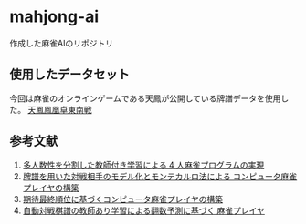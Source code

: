 # mahjong-ai
作成した麻雀AIのリポジトリ
## 使用したデータセット
今回は麻雀のオンラインゲームである天鳳が公開している牌譜データを使用した。
[天鳳鳳凰卓東南戦](https://drive.google.com/drive/folders/19lXnBEPuaro3gyBvqWWz2ZGg8h0USHjJ)


## 参考文献
1. [多人数性を分割した教師付き学習による 4 人麻雀プログラムの実現](https://ipsj.ixsq.nii.ac.jp/ej/?action=repository_action_common_download&item_id=106985&item_no=1&attribute_id=1&file_no=1)
2. [牌譜を用いた対戦相手のモデル化とモンテカルロ法による
コンピュータ麻雀プレイヤの構築](https://ipsj.ixsq.nii.ac.jp/ej/index.php?action=pages_view_main&active_action=repository_action_common_download&item_id=106497&item_no=1&attribute_id=1&file_no=1&page_id=13&block_id=8)
3. [期待最終順位に基づくコンピュータ麻雀プレイヤの構築](https://ipsj.ixsq.nii.ac.jp/ej/index.php?action=pages_view_main&active_action=repository_action_common_download&item_id=145804&item_no=1&attribute_id=1&file_no=1&page_id=13&block_id=8)
4. [自動対戦棋譜の教師あり学習による翻数予測に基づく
麻雀プレイヤ](https://ipsj.ixsq.nii.ac.jp/ej/?action=repository_action_common_download&item_id=198354&item_no=1&attribute_id=1&file_no=1)

